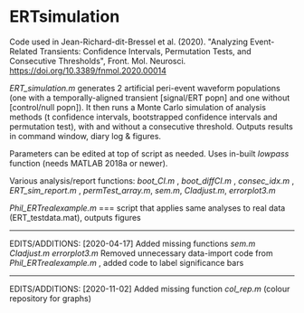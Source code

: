 # ERTsimulation

Code used in Jean-Richard-dit-Bressel et al. (2020). "Analyzing Event-Related Transients: Confidence Intervals, Permutation Tests, and Consecutive Thresholds", Front. Mol. Neurosci. https://doi.org/10.3389/fnmol.2020.00014


*ERT_simulation.m* generates 2 artificial peri-event waveform populations (one with a temporally-aligned transient [signal/ERT popn] and one without [control/null popn]). It then runs a Monte Carlo simulation of analysis methods (t confidence intervals, bootstrapped confidence intervals and permutation test), with and without a consecutive threshold. Outputs results in command window, diary log & figures.

Parameters can be edited at top of script as needed. Uses in-built *lowpass* function (needs MATLAB 2018a or newer).

Various analysis/report functions:
*boot_CI.m* , *boot_diffCI.m* , *consec_idx.m* , *ERT_sim_report.m* , *permTest_array.m*, *sem.m*, *CIadjust.m*, *errorplot3.m*

*Phil_ERTrealexample.m* === script that applies same analyses to real data (ERT_testdata.mat), outputs figures


***********************************************************************
EDITS/ADDITIONS:
[2020-04-17] 
Added missing functions *sem.m* *CIadjust.m* *errorplot3.m*
Removed unnecessary data-import code from *Phil_ERTrealexample.m* , added code to label significance bars

***********************************************************************
EDITS/ADDITIONS:
[2020-11-02] 
Added missing function *col_rep.m* (colour repository for graphs)
